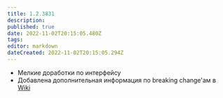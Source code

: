 ```yaml
---
title: 1.2.3831
description: 
published: true
date: 2022-11-02T20:15:05.480Z
tags: 
editor: markdown
dateCreated: 2022-11-02T20:15:05.294Z
---		
```

		
- Мелкие доработки по интерфейсу
- Добавлена дополнительная информация по breaking change'ам в [Wiki](https://wiki.eyeauras.net/ru/scripting/breakingchanges)
